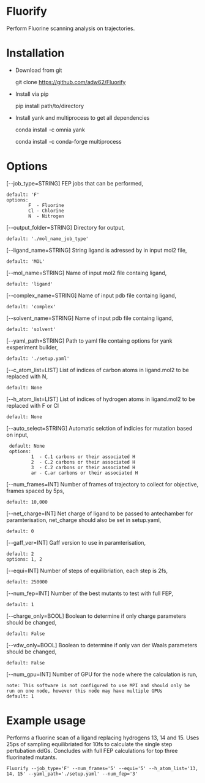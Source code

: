# Fluorify
Perform Fluorine scanning analysis on trajectories.

# Installation

- Download from git

  git clone https://github.com/adw62/Fluorify

- Install via pip

  pip install path/to/directory
  
- Install yank and multiprocess to get all dependencies
 
  conda install -c omnia yank
  
  conda install -c conda-forge multiprocess
  
# Options

[--job_type=STRING] FEP jobs that can be performed,

    default: 'F'
    options:
            F  - Fluorine
            Cl - Chlorine
            N  - Nitrogen
        
[--output_folder=STRING] Directory for output,

    default: './mol_name_job_type'
            
[--ligand_name=STRING] String ligand is adressed by in input mol2 file,

    default: 'MOL'
    
[--mol_name=STRING] Name of input mol2 file containg ligand,

    default: 'ligand'
    
[--complex_name=STRING] Name of input pdb file containg ligand,

    default: 'complex'
                     
[--solvent_name=STRING] Name of input pdb file containg ligand,

    default: 'solvent'
                      
[--yaml_path=STRING] Path to yaml file containg options for yank exsperiment builder,

    default: './setup.yaml'
      
[--c_atom_list=LIST] List of indices of carbon atoms in ligand.mol2 to be replaced with N,

    default: None
    
[--h_atom_list=LIST] List of indices of hydrogen atoms in ligand.mol2 to be replaced with F or Cl

    default: None
    
[--auto_select=STRING] Automatic selction of indicies for mutation based on input,

     default: None
     options:
             1  - C.1 carbons or their associated H
             2  - C.2 carbons or their associated H
             3  - C.2 carbons or their associated H
             ar - C.ar carbons or their associated H
                       
[--num_frames=INT] Number of frames of trajectory to collect for objective, frames spaced by 5ps,

    default: 10,000

[--net_charge=INT] Net charge of ligand to be passed to antechamber for paramterisation, net_charge should also be set in setup.yaml,

    default: 0                   
            
[--gaff_ver=INT] Gaff version to use in paramterisation,

    default: 2           
    options: 1, 2
    
[--equi=INT] Number of steps of equilibriation, each step is 2fs,

    default: 250000

[--num_fep=INT] Number of the best mutants to test with full FEP,

    default: 1             

[--charge_only=BOOL] Boolean to determine if only charge parameters should be changed,

    default: False                    

[--vdw_only=BOOL] Boolean to determine if only van der Waals parameters should be changed,

    default: False
    
[--num_gpu=INT] Number of GPU for the node where the calculation is run,

    note: This software is not configured to use MPI and should only be run on one node, however this node may have multiple GPUs
    default: 1

# Example usage

Performs a fluorine scan of a ligand replacing hydrogens 13, 14 and 15. Uses 25ps of sampling equilibriated for 10fs to calculate the single step pertubation ddGs. Concludes with full FEP calculations for top three fluorinated mutants.

    Fluorify --job_type='F' --num_frames='5' --equi='5' --h_atom_list='13, 14, 15' --yaml_path='./setup.yaml' --num_fep='3'

